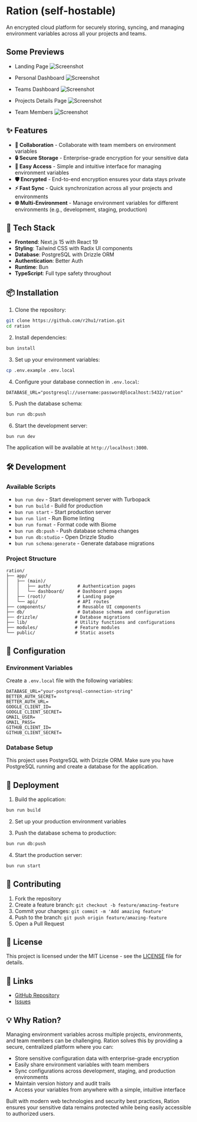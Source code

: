 # Ration (self-hostable)

An encrypted cloud platform for securely storing, syncing, and managing environment variables across all your projects and teams.

## Some Previews

- Landing Page
![Screenshot](/public/preview.png)

- Personal Dashboard
![Screenshot](/public/personal-dashboard.png)

- Teams Dashboard
![Screenshot](/public/teams-dashboard.png)

- Projects Details Page
![Screenshot](/public/personal-project-view.png)

- Team Members
![Screenshot](/public/teams-members.png)


## ✨ Features

- **👥 Collaboration** - Collaborate with team members on environment variables
- **🔒 Secure Storage** - Enterprise-grade encryption for your sensitive data
- **🔑 Easy Access** - Simple and intuitive interface for managing environment variables
- **🛡️ Encrypted** - End-to-end encryption ensures your data stays private
- **⚡ Fast Sync** - Quick synchronization across all your projects and environments
- **🌐 Multi-Environment** - Manage environment variables for different environments (e.g., development, staging, production)

## 🚀 Tech Stack

- **Frontend**: Next.js 15 with React 19
- **Styling**: Tailwind CSS with Radix UI components
- **Database**: PostgreSQL with Drizzle ORM
- **Authentication**: Better Auth
- **Runtime**: Bun
- **TypeScript**: Full type safety throughout

## 📦 Installation

1. Clone the repository:
```bash
git clone https://github.com/r2hu1/ration.git
cd ration
```

2. Install dependencies:
```bash
bun install
```

3. Set up your environment variables:
```bash
cp .env.example .env.local
```

4. Configure your database connection in `.env.local`:
```env
DATABASE_URL="postgresql://username:password@localhost:5432/ration"
```

5. Push the database schema:
```bash
bun run db:push
```

6. Start the development server:
```bash
bun run dev
```

The application will be available at `http://localhost:3000`.

## 🛠️ Development

### Available Scripts

- `bun run dev` - Start development server with Turbopack
- `bun run build` - Build for production
- `bun run start` - Start production server
- `bun run lint` - Run Biome linting
- `bun run format` - Format code with Biome
- `bun run db:push` - Push database schema changes
- `bun run db:studio` - Open Drizzle Studio
- `bun run schema:generate` - Generate database migrations

### Project Structure

```
ration/
├── app/
│   ├── (main)/
│   │   ├── auth/          # Authentication pages
│   │   └── dashboard/     # Dashboard pages
│   ├── (root)/            # Landing page
│   └── api/               # API routes
├── components/            # Reusable UI components
├── db/                    # Database schema and configuration
├── drizzle/              # Database migrations
├── lib/                  # Utility functions and configurations
├── modules/              # Feature modules
└── public/               # Static assets
```

## 🔧 Configuration

### Environment Variables

Create a `.env.local` file with the following variables:

```env
DATABASE_URL="your-postgresql-connection-string"
BETTER_AUTH_SECRET=
BETTER_AUTH_URL=
GOOGLE_CLIENT_ID=
GOOGLE_CLIENT_SECRET=
GMAIL_USER=
GMAIL_PASS=
GITHUB_CLIENT_ID=
GITHUB_CLIENT_SECRET=
```

### Database Setup

This project uses PostgreSQL with Drizzle ORM. Make sure you have PostgreSQL running and create a database for the application.

## 🚀 Deployment

1. Build the application:
```bash
bun run build
```

2. Set up your production environment variables

3. Push the database schema to production:
```bash
bun run db:push
```

4. Start the production server:
```bash
bun run start
```

## 🤝 Contributing

1. Fork the repository
2. Create a feature branch: `git checkout -b feature/amazing-feature`
3. Commit your changes: `git commit -m 'Add amazing feature'`
4. Push to the branch: `git push origin feature/amazing-feature`
5. Open a Pull Request

## 📄 License

This project is licensed under the MIT License - see the [LICENSE](LICENSE) file for details.

## 🔗 Links

- [GitHub Repository](https://github.com/r2hu1/ration)
- [Issues](https://github.com/r2hu1/ration/issues)

## 💡 Why Ration?

Managing environment variables across multiple projects, environments, and team members can be challenging. Ration solves this by providing a secure, centralized platform where you can:

- Store sensitive configuration data with enterprise-grade encryption
- Easily share environment variables with team members
- Sync configurations across development, staging, and production environments
- Maintain version history and audit trails
- Access your variables from anywhere with a simple, intuitive interface

Built with modern web technologies and security best practices, Ration ensures your sensitive data remains protected while being easily accessible to authorized users.
